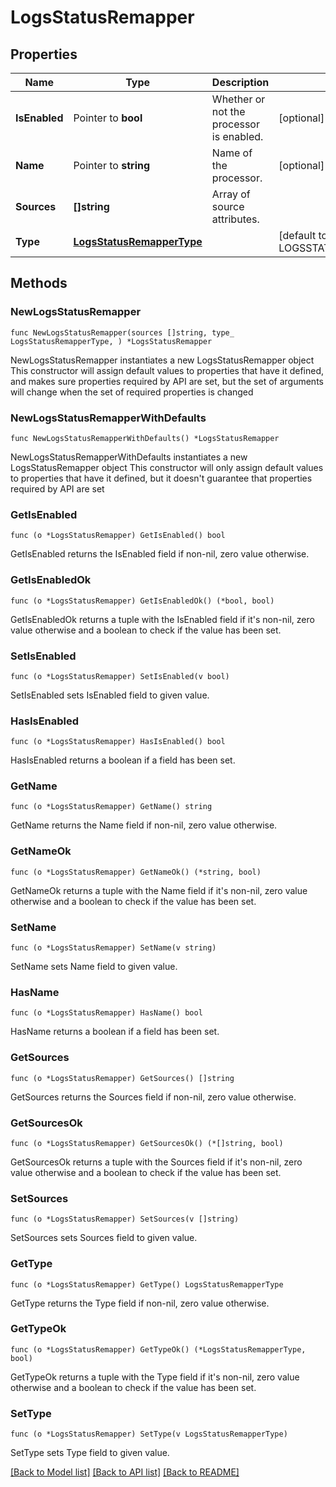 # LogsStatusRemapper

## Properties

Name | Type | Description | Notes
------------ | ------------- | ------------- | -------------
**IsEnabled** | Pointer to **bool** | Whether or not the processor is enabled. | [optional] [default to false]
**Name** | Pointer to **string** | Name of the processor. | [optional] 
**Sources** | **[]string** | Array of source attributes. | 
**Type** | [**LogsStatusRemapperType**](LogsStatusRemapperType.md) |  | [default to LOGSSTATUSREMAPPERTYPE_STATUS_REMAPPER]

## Methods

### NewLogsStatusRemapper

`func NewLogsStatusRemapper(sources []string, type_ LogsStatusRemapperType, ) *LogsStatusRemapper`

NewLogsStatusRemapper instantiates a new LogsStatusRemapper object
This constructor will assign default values to properties that have it defined,
and makes sure properties required by API are set, but the set of arguments
will change when the set of required properties is changed

### NewLogsStatusRemapperWithDefaults

`func NewLogsStatusRemapperWithDefaults() *LogsStatusRemapper`

NewLogsStatusRemapperWithDefaults instantiates a new LogsStatusRemapper object
This constructor will only assign default values to properties that have it defined,
but it doesn't guarantee that properties required by API are set

### GetIsEnabled

`func (o *LogsStatusRemapper) GetIsEnabled() bool`

GetIsEnabled returns the IsEnabled field if non-nil, zero value otherwise.

### GetIsEnabledOk

`func (o *LogsStatusRemapper) GetIsEnabledOk() (*bool, bool)`

GetIsEnabledOk returns a tuple with the IsEnabled field if it's non-nil, zero value otherwise
and a boolean to check if the value has been set.

### SetIsEnabled

`func (o *LogsStatusRemapper) SetIsEnabled(v bool)`

SetIsEnabled sets IsEnabled field to given value.

### HasIsEnabled

`func (o *LogsStatusRemapper) HasIsEnabled() bool`

HasIsEnabled returns a boolean if a field has been set.

### GetName

`func (o *LogsStatusRemapper) GetName() string`

GetName returns the Name field if non-nil, zero value otherwise.

### GetNameOk

`func (o *LogsStatusRemapper) GetNameOk() (*string, bool)`

GetNameOk returns a tuple with the Name field if it's non-nil, zero value otherwise
and a boolean to check if the value has been set.

### SetName

`func (o *LogsStatusRemapper) SetName(v string)`

SetName sets Name field to given value.

### HasName

`func (o *LogsStatusRemapper) HasName() bool`

HasName returns a boolean if a field has been set.

### GetSources

`func (o *LogsStatusRemapper) GetSources() []string`

GetSources returns the Sources field if non-nil, zero value otherwise.

### GetSourcesOk

`func (o *LogsStatusRemapper) GetSourcesOk() (*[]string, bool)`

GetSourcesOk returns a tuple with the Sources field if it's non-nil, zero value otherwise
and a boolean to check if the value has been set.

### SetSources

`func (o *LogsStatusRemapper) SetSources(v []string)`

SetSources sets Sources field to given value.


### GetType

`func (o *LogsStatusRemapper) GetType() LogsStatusRemapperType`

GetType returns the Type field if non-nil, zero value otherwise.

### GetTypeOk

`func (o *LogsStatusRemapper) GetTypeOk() (*LogsStatusRemapperType, bool)`

GetTypeOk returns a tuple with the Type field if it's non-nil, zero value otherwise
and a boolean to check if the value has been set.

### SetType

`func (o *LogsStatusRemapper) SetType(v LogsStatusRemapperType)`

SetType sets Type field to given value.



[[Back to Model list]](../README.md#documentation-for-models) [[Back to API list]](../README.md#documentation-for-api-endpoints) [[Back to README]](../README.md)


